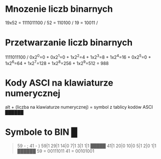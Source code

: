 # Mnozenie liczb binarnych
19x52 = 1111011100 /
52 = 110100 /
19 = 10011 /
# Przetwarzanie liczb binarnych
1111011100 /
0x2<sup>0</sup>=0 +
0x2<sup>1</sup>=0 +
1x2<sup>2</sup>=4 +
1x2<sup>3</sup>=8 +
1x2<sup>4</sup>=16 +
0x2<sup>5</sup>=0 +
1x2<sup>6</sup>=64 +
1x2<sup>7</sup>=128 +
1x2<sup>8</sup>=256 +
1x2<sup>9</sup>=512 = 988
# Kody ASCI na klawiaturze numerycznej
alt + (liczba na klawiaturze numerycznej) = symbol z tablicy kodów ASCI
██████
# Symbole to BIN █
> 59 - ;
> 41 - )
> 59|1
> 29|1
> 14|0
> 7|1
> 3|1
> 1|1
█████
41|1
20|0
10|0
5|1
2|0
1|1
██████
59 = 00111011
41 = 00101001
